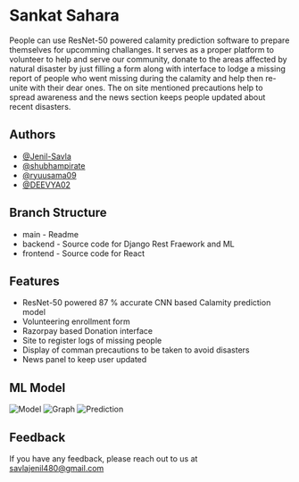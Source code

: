 
# Sankat Sahara

People can use ResNet-50 powered calamity prediction software to prepare themselves for upcomming challanges. It serves as a proper platform to volunteer to help and serve our community, donate to the areas affected by natural disaster by just filling a form along with interface to lodge a missing report of people who went missing during the calamity and help then re-unite with their dear ones. The on site mentioned precautions help to spread awareness and the news section keeps people updated about recent disasters. 

## Authors

- [@Jenil-Savla](https://www.github.com/Jenil-Savla) 
- [@shubhampirate](https://www.github.com/shubhampirate)
- [@ryuusama09](https://www.github.com/ryuusama09)
- [@DEEVYA02](https://github.com/DEEVYA02)


## Branch Structure

- main - Readme
- backend - Source code for Django Rest Fraework and ML
- frontend - Source code for React




## Features

- ResNet-50 powered 87 % accurate CNN based Calamity prediction model
- Volunteering enrollment form
- Razorpay based Donation interface
- Site to register logs of missing people
- Display of comman precautions to be taken to avoid disasters
- News panel to keep user updated

## ML Model
![Model](https://drive.google.com/file/d/16qI92YKri1PZK9C50V5S3IUQy8_dioah/view?usp=sharing)
![Graph](https://drive.google.com/file/d/1zEEbMNCmaiQmqPdPo7wMZHiWgy2ymgX4/view?usp=sharing)
![Prediction](https://drive.google.com/file/d/177k6ma4cPJt6l2z6HRUZBf3OBsBjnuOD/view?usp=sharing)


## Feedback

If you have any feedback, please reach out to us at savlajenil480@gmail.com

